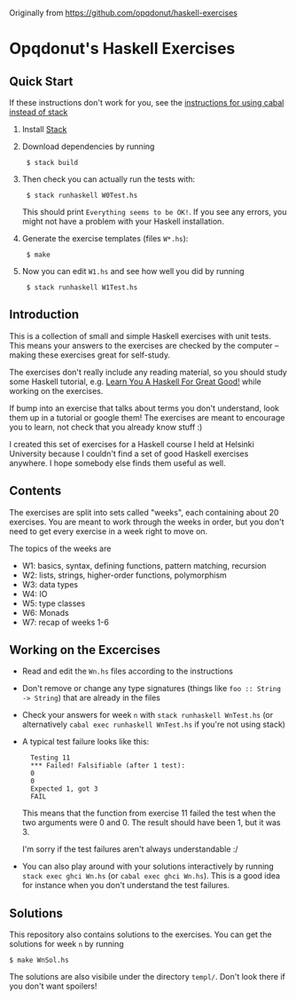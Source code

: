 Originally from https://github.com/opqdonut/haskell-exercises

Opqdonut's Haskell Exercises
============================

Quick Start
-----------

If these instructions don't work for you, see the
[instructions for using cabal instead of stack](README.cabal.md)

1. Install [Stack](https://www.haskellstack.org/)

2. Download dependencies by running

        $ stack build

2. Then check you can actually run the tests with:

        $ stack runhaskell W0Test.hs

    This should print `Everything seems to be OK!`. If you see any errors,
    you might not have a problem with your Haskell installation.

3. Generate the exercise templates (files `W*.hs`):

        $ make

4. Now you can edit `W1.hs` and see how well you did by running

        $ stack runhaskell W1Test.hs

Introduction
------------

This is a collection of small and simple Haskell exercises with unit
tests. This means your answers to the exercises are checked by the
computer – making these exercises great for self-study.

The exercises don't really include any reading material, so you should
study some Haskell tutorial, e.g. [Learn You A Haskell For Great
Good!]( http://learnyouahaskell.com/) while working on the exercises.

If bump into an exercise that talks about terms you don't understand,
look them up in a tutorial or google them! The exercises are meant to
encourage you to learn, not check that you already know stuff :)

I created this set of exercises for a Haskell course I held at
Helsinki University because I couldn't find a set of good Haskell
exercises anywhere. I hope somebody else finds them useful as well.

Contents
--------

The exercises are split into sets called "weeks", each containing
about 20 exercises. You are meant to work through the weeks in order,
but you don't need to get every exercise in a week right to move on.

The topics of the weeks are

* W1: basics, syntax, defining functions, pattern matching, recursion
* W2: lists, strings, higher-order functions, polymorphism
* W3: data types
* W4: IO
* W5: type classes
* W6: Monads
* W7: recap of weeks 1-6

Working on the Excercises
-------------------------

- Read and edit the `Wn.hs` files according to the instructions
- Don't remove or change any type signatures (things like `foo ::
  String -> String`) that are already in the files
- Check your answers for week `n` with `stack runhaskell WnTest.hs`
  (or alternatively `cabal exec runhaskell WnTest.hs` if you're not using stack)
- A typical test failure looks like this:

        Testing 11
        *** Failed! Falsifiable (after 1 test):
        0
        0
        Expected 1, got 3
        FAIL

    This means that the function from exercise 11 failed the test when
    the two arguments were 0 and 0. The result should have been 1, but
    it was 3.

    I'm sorry if the test failures aren't always understandable :/

- You can also play around with your solutions interactively by
  running `stack exec ghci Wn.hs` (or `cabal exec ghci Wn.hs`).
  This is a good idea for instance when you don't understand the
  test failures.

Solutions
---------

This repository also contains solutions to the exercises. You can get
the solutions for week `n` by running

    $ make WnSol.hs

The solutions are also visibile under the directory `templ/`. Don't look
there if you don't want spoilers!
